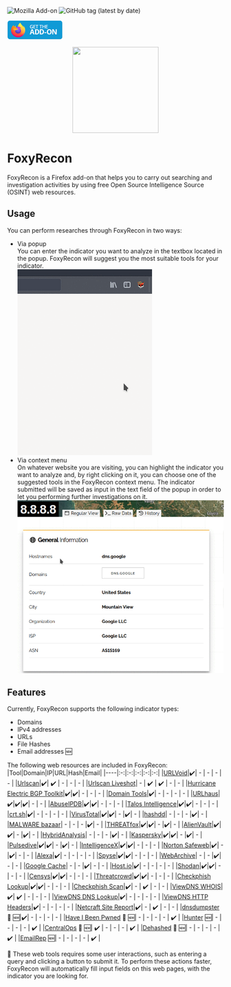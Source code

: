 ![Mozilla Add-on](https://img.shields.io/amo/v/foxyrecon?style=plastic) ![GitHub tag (latest by date)](https://img.shields.io/github/v/tag/vincenzocaputo/FoxyRecon?style=plastic)

<p align="left">
  <a href="https://addons.mozilla.org/en-US/firefox/addon/foxyrecon/">
  <img src="images/get-the-addon-129x45px.8041c789.png"/>
  </a>
</p>



<p align="center">
  <img src="images/foxyrecon.png" width="200" height="200" />
</p>

# FoxyRecon
FoxyRecon is a Firefox add-on that helps you to carry out searching and investigation activities by using free Open Source Intelligence Source (OSINT) web resources.

## Usage

You can perform researches through FoxyRecon in two ways:
- Via popup\
  You can enter the indicator you want to analyze in the textbox located in the popup. FoxyRecon will suggest you the most suitable tools for your indicator.\
  ![Popup](images/popup.gif)
- Via context menu\
  On whatever website you are visiting, you can highlight the indicator you want to analyze and, by right clicking on it, you can choose one of the suggested tools in the FoxyRecon context menu.
  The indicator submitted will be saved as input in the text field of the popup in order to let you performing further investigations on it. \
  ![Context Menu](images/contextmenu.gif)
  
  
## Features
Currently, FoxyRecon supports the following indicator types:
- Domains
- IPv4 addresses
- URLs
- File Hashes
- Email addresses :new:

The following web resources are included in FoxyRecon:
|Tool|Domain|IP|URL|Hash|Email|
|----|:-:|:-:|:-:|:-:|:-:|
|[URLVoid](https://urlvoid.com/)|:heavy_check_mark:| - | - | - | - |
|[Urlscan](https://urlscan.io/)|:heavy_check_mark:| :heavy_check_mark: | - | - | - |
|[Urlscan Liveshot](https://urlscan.io/)| - | :heavy_check_mark: | :heavy_check_mark: | - | - |
|[Hurricane Electric BGP Toolkit](https://bgp.he.net/)|:heavy_check_mark:|:heavy_check_mark:| - | - | - |
|[Domain Tools](https://whois.domaintools.com/)|:heavy_check_mark:| - | - | - | - |
|[URLhaus](https://urlhaus.abuse.ch/)|:heavy_check_mark:|:heavy_check_mark:|:heavy_check_mark:| - | - |
|[AbuseIPDB](https://www.abuseipdb.com/)|:heavy_check_mark:|:heavy_check_mark:| - | - | - |
|[Talos Intelligence](https://talosintelligence.com/)|:heavy_check_mark:|:heavy_check_mark:| - | - | - |
|[crt.sh](https://crt.sh/)|:heavy_check_mark:| - | - | - | - |
|[VirusTotal](https://virustotal.com/)|:heavy_check_mark:|:heavy_check_mark:| - |:heavy_check_mark:| - |
|[hashdd](https://www.hashdd.com/)| - | - | - |:heavy_check_mark:| - |
|[MALWARE bazaar](https://bazaar.abuse.ch/)| - | - | - |:heavy_check_mark:| - |
|[THREATfox](https://threatfox.abuse.ch/)|:heavy_check_mark:|:heavy_check_mark:| - |:heavy_check_mark:| - |
|[AlienVault](https://otx.alienvault.com/)|:heavy_check_mark:|:heavy_check_mark:| - |:heavy_check_mark:| - |
|[HybridAnalysis](https://www.hybrid-analysis.com/)| - | - | - |:heavy_check_mark:| - |
|[Kaspersky](https://opentip.kaspersky.com/)|:heavy_check_mark:|:heavy_check_mark:| - |:heavy_check_mark:| - |
|[Pulsedive](https://pulsedive.com/)|:heavy_check_mark:|:heavy_check_mark:| - |:heavy_check_mark:| - |
|[IntelligenceX](https://intelx.io/)|:heavy_check_mark:|:heavy_check_mark:| - | - | - |
|[Norton Safeweb](https://safeweb.norton.com/)|:heavy_check_mark:| - |:heavy_check_mark:| - | - |
|[Alexa](https://www.alexa.com/)|:heavy_check_mark:| - | - | - | - |
|[Spyse](https://spyse.com/)|:heavy_check_mark:|:heavy_check_mark:| - | - | - |
|[WebArchive](https://web.archive.org)| - | - |:heavy_check_mark:| - | - |
|[Google Cache](https://webcache.googleusercontent.com)| - | - |:heavy_check_mark:| - | - |
|[Host.io](https://host.io/)|:heavy_check_mark:| - | - | - | - |
|[Shodan](https://www.shodan.io/)|:heavy_check_mark:|:heavy_check_mark:| - | - | - |
|[Censys](https://censys.io/)|:heavy_check_mark:|:heavy_check_mark:| - | - | - |
|[Threatcrowd](https://www.threatcrowd.org/)|:heavy_check_mark:|:heavy_check_mark:| - | - | - |
|[Checkphish Lookup](https://checkphish.ai/)|:heavy_check_mark:|:heavy_check_mark:| - | - | - |
|[Checkphish Scan](https://checkphish.ai/)|:heavy_check_mark:| - | :heavy_check_mark: | - | - |
|[ViewDNS WHOIS](https://viewdns.info/)|:heavy_check_mark:| :heavy_check_mark: | - | - | - |
|[ViewDNS DNS Lookup](https://viewdns.info/)|:heavy_check_mark:| - | - | - | - |
|[ViewDNS HTTP Headers](https://viewdns.info/)|:heavy_check_mark:| - | - | - | - |
|[Netcraft Site Report](https://sitereport.netcraft.com)|:heavy_check_mark:| - | :heavy_check_mark: | - | - |
|[dnsdumpster](https://dnsdumpster.com) :red_circle: :new:|:heavy_check_mark:| - | - | - | - |
|[Have I Been Pwned](https://haveibeenpwned.com/) :red_circle: :new:| - | - | - | - | :heavy_check_mark: |
|[Hunter](https://hunter.io/) :new:| - | - | - | - | :heavy_check_mark: |
|[CentralOps](https://centralops.net) :red_circle: :new:| :heavy_check_mark: | - | - | - | :heavy_check_mark: |
|[Dehashed](https://dehashed.com/) :red_circle: :new:| - | - | - | - | :heavy_check_mark: |
|[EmailRep](https://emailrep.io/) :new:| - | - | - | - | :heavy_check_mark: |

:red_circle: These web tools requires some user interactions, such as entering a query and clicking a button to submit it. To perform these actions faster, FoxyRecon will automatically fill input fields on this web pages, with the indicator you are looking for.
